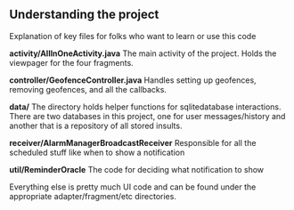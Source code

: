 ## Understanding the project
Explanation of key files for folks who want to learn or use this code


**activity/AllInOneActivity.java** The main activity of the project. Holds the viewpager for the four fragments.

**controller/GeofenceController.java** Handles setting up geofences, removing geofences, and all the callbacks.

**data/** The directory holds helper functions for sqlitedatabase interactions. There are two databases in this project, one for user messages/history and another that is a repository of all stored insults.

**receiver/AlarmManagerBroadcastReceiver** Responsible for all the scheduled stuff like when to show a notification

**util/ReminderOracle** The code for deciding what notification to show

Everything else is pretty much UI code and can be found under the appropriate adapter/fragment/etc directories.
